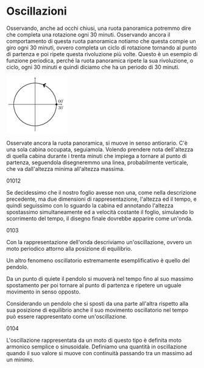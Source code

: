 # Oscillazioni

Osservando, anche ad occhi chiusi, una ruota panoramica potremmo dire che completa una rotazione ogni 30 minuti. Osservando ancora il comportamento di questa ruota panoramica notiamo che questa compie un giro ogni 30 minuti, ovvero completa un ciclo di rotazione tornando al punto di partenza e poi ripete questa rivoluzione più volte. Questo è un esempio di funzione periodica, perché la ruota panoramica ripete la sua rivoluzione, o ciclo, ogni 30 minuti e quindi diciamo che ha un periodo di 30 minuti.

![](../../../.gitbook/assets/0101-pan.png)

Osservate ancora la ruota panoramica, si muove in senso antiorario. C'è una sola cabina occupata, seguiamola. Volendo prendere nota dell'altezza di quella cabina durante i trenta minuti che impiega a tornare al punto di partenza, seguendola disegneremmo una linea, probabilmente verticale, che va dall'altezza minima all'altezza massima.

01012

Se decidessimo che il nostro foglio avesse non una, come nella descrizione precedente, ma due dimensioni di rappresentazione, l'altezza ed il tempo, e quindi seguissimo con lo sguardo la cabina ed annotando l'altezza spostassimo simultaneamente ed a velocità costante il foglio, simulando lo scorrimento del tempo, il disegno finale dovrebbe apparire come un'onda.

0103

Con la rappresentazione dell'onda descriviamo un'oscillazione, ovvero un moto periodico attorno alla posizione di equilibrio.

Un altro fenomeno oscillatorio estremamente esemplificativo è quello del pendolo.

Da un punto di quiete il pendolo si muoverà nel tempo fino al suo massimo spostamento per poi tornare al punto di partenza e ripetere un uguale movimento in senso opposto.

Considerando un pendolo che si sposti da una parte all'altra rispetto alla sua posizione di equilibrio anche il suo movimento oscillatorio nel tempo può essere rappresentato come un'oscillazione.

0104

L'oscillazione rappresentata da un moto di questo tipo è definita moto armonico semplice o sinusoidale. Definiamo una quantità in oscillazione quando il suo valore si muove con continuità passando tra un massimo ad un minimo.





